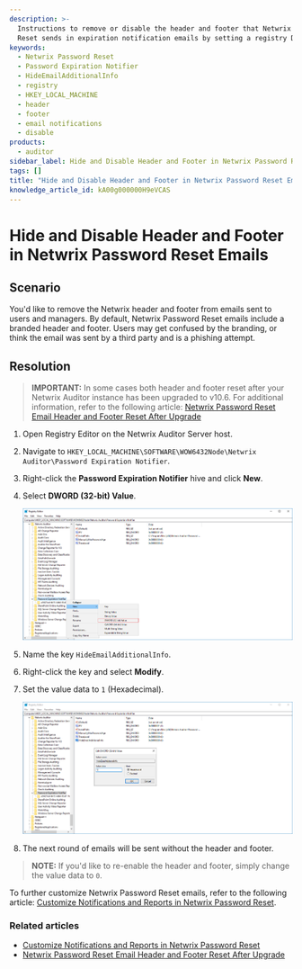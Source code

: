 ```yaml
---
description: >-
  Instructions to remove or disable the header and footer that Netwrix Password
  Reset sends in expiration notification emails by setting a registry DWORD.
keywords:
  - Netwrix Password Reset
  - Password Expiration Notifier
  - HideEmailAdditionalInfo
  - registry
  - HKEY_LOCAL_MACHINE
  - header
  - footer
  - email notifications
  - disable
products:
  - auditor
sidebar_label: Hide and Disable Header and Footer in Netwrix Password Reset Emails
tags: []
title: "Hide and Disable Header and Footer in Netwrix Password Reset Emails"
knowledge_article_id: kA00g000000H9eVCAS
---
```


# Hide and Disable Header and Footer in Netwrix Password Reset Emails

## Scenario

You'd like to remove the Netwrix header and footer from emails sent to users and managers. By default, Netwrix Password Reset emails include a branded header and footer. Users may get confused by the branding, or think the email was sent by a third party and is a phishing attempt.

## Resolution

> **IMPORTANT:** In some cases both header and footer reset after your Netwrix Auditor instance has been upgraded to v10.6. For additional information, refer to the following article: [Netwrix Password Reset Email Header and Footer Reset After Upgrade](/docs/kb/auditor/password-expiration-notifier-email-header-and-footer-reset-after-upgrade.md)

1. Open Registry Editor on the Netwrix Auditor Server host.
2. Navigate to `HKEY_LOCAL_MACHINE\SOFTWARE\WOW6432Node\Netwrix Auditor\Password Expiration Notifier`.
3. Right-click the **Password Expiration Notifier** hive and click **New**.
4. Select **DWORD (32-bit) Value**.

   ![New DWORD (32-bit) Value](images/ka04u00000117kD_0EM4u000008MHts.png)

5. Name the key `HideEmailAdditionalInfo`.
6. Right-click the key and select **Modify**.
7. Set the value data to `1` (Hexadecimal).

   ![Modify DWORD value to 1](images/ka04u00000117kD_0EM4u000008MHuC.png)

8. The next round of emails will be sent without the header and footer.

> **NOTE:** If you'd like to re-enable the header and footer, simply change the value data to `0`.

To further customize Netwrix Password Reset emails, refer to the following article: [Customize Notifications and Reports in Netwrix Password Reset](/docs/kb/auditor/customize-notifications-and-reports-in-password-expiration-notifier.md).

### Related articles

- [Customize Notifications and Reports in Netwrix Password Reset](/docs/kb/auditor/customize-notifications-and-reports-in-password-expiration-notifier.md)
- [Netwrix Password Reset Email Header and Footer Reset After Upgrade](/docs/kb/auditor/password-expiration-notifier-email-header-and-footer-reset-after-upgrade.md)
